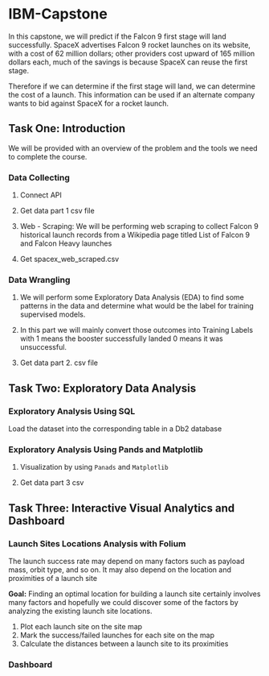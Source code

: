 # IBM-Capstone

In this capstone, we will predict if the Falcon 9 first stage will land successfully. SpaceX advertises Falcon 9 rocket launches on its website, with a cost of 62 million dollars; other providers cost upward of 165 million dollars each, much of the savings is because SpaceX can reuse the first stage. 

Therefore if we can determine if the first stage will land, we can determine the cost of a launch. This information can be used if an alternate company wants to bid against SpaceX for a rocket launch. 

## Task One: Introduction

We will be provided with an overview of the problem and the tools we need to complete the course.

### Data Collecting

1. Connect API

2. Get data part 1 csv file

3. Web - Scraping: We will be performing web scraping to collect Falcon 9 historical launch records from a Wikipedia page titled List of Falcon 9 and Falcon Heavy launches

4. Get spacex_web_scraped.csv

### Data Wrangling 

1. We will perform some Exploratory Data Analysis (EDA) to find some patterns in the data and determine what would be the label for training supervised models.

2. In this part we will mainly convert those outcomes into Training Labels with 1 means the booster successfully landed 0 means it was unsuccessful.

3. Get data part 2. csv file

## Task Two: Exploratory Data Analysis

### Exploratory Analysis Using SQL

Load the dataset into the corresponding table in a Db2 database

### Exploratory Analysis Using Pands and Matplotlib

1. Visualization by using `Panads` and `Matplotlib`

2. Get data part 3 csv

## Task Three: Interactive Visual Analytics and Dashboard

### Launch Sites Locations Analysis with Folium

The launch success rate may depend on many factors such as payload mass, orbit type, and so on. It may also depend on the location and proximities of a launch site

**Goal:** Finding an optimal location for building a launch site certainly involves many factors and hopefully we could discover some of the factors by analyzing the existing launch site locations.

1. Plot each launch site on the site map
2. Mark the success/failed launches for each site on the map
3. Calculate the distances between a launch site to its proximities

### Dashboard
